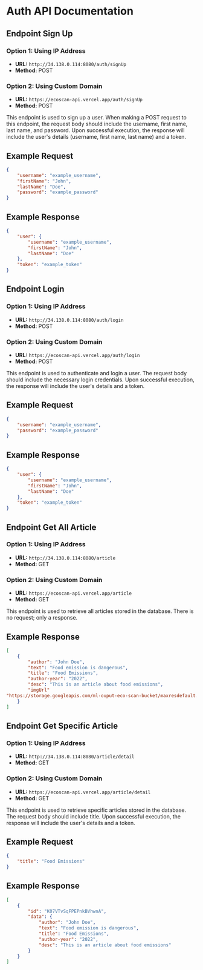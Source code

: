 # Auth API Documentation

## Endpoint Sign Up

### Option 1: Using IP Address

- **URL:** `http://34.138.0.114:8080/auth/signUp`
- **Method:** POST

### Option 2: Using Custom Domain

- **URL:** `https://ecoscan-api.vercel.app/auth/signUp`
- **Method:** POST

This endpoint is used to sign up a user. When making a POST request to this endpoint, the request body should include the username, first name, last name, and password. Upon successful execution, the response will include the user's details (username, first name, last name) and a token.

## Example Request

```json
{
    "username": "example_username",
    "firstName": "John",
    "lastName": "Doe",
    "password": "example_password"
}
```

## Example Response
```json 
{
    "user": {
        "username": "example_username",
        "firstName": "John",
        "lastName": "Doe"
    },
    "token": "example_token"
}
```
## Endpoint Login

### Option 1: Using IP Address

- **URL:** `http://34.138.0.114:8080/auth/login`
- **Method:** POST

### Option 2: Using Custom Domain

- **URL:** `https://ecoscan-api.vercel.app/auth/login`
- **Method:** POST

This endpoint is used to authenticate and login a user. The request body should include the necessary login credentials. Upon successful execution, the response will include the user's details and a token.

## Example Request

```json
{
    "username": "example_username",
    "password": "example_password"
}
```

## Example Response
```json 
{
    "user": {
        "username": "example_username",
        "firstName": "John",
        "lastName": "Doe"
    },
    "token": "example_token"
}
```
## Endpoint Get All Article

### Option 1: Using IP Address

- **URL:** `http://34.138.0.114:8080/article`
- **Method:** GET

### Option 2: Using Custom Domain

- **URL:** `https://ecoscan-api.vercel.app/article`
- **Method:** GET

This endpoint is used to retrieve all articles stored in the database. There is no request; only a response.

## Example Response
```json 
[
    {
        "author": "John Doe",
        "text": "Food emission is dangerous",
        "title": "Food Emissions",
        "author-year": "2022",
        "desc": "This is an article about food emissions",
        "imgUrl"
"https://storage.googleapis.com/ml-ouput-eco-scan-bucket/maxresdefault.jpg"
    }
]
```
## Endpoint Get Specific Article

### Option 1: Using IP Address

- **URL:** `http://34.138.0.114:8080/article/detail`
- **Method:** GET

### Option 2: Using Custom Domain

- **URL:** `https://ecoscan-api.vercel.app/article/detail`
- **Method:** GET

This endpoint is used to retrieve specific articles stored in the database. The request body should include title. Upon successful execution, the response will include the user's details and a token.

## Example Request

```json
{
    "title": "Food Emissions"
}
```

## Example Response
```json 
[
    {
        "id": "K07VTvSqFPEPnkBVhwnA",
        "data": {
            "author": "John Doe",
            "text": "Food emission is dangerous",
            "title": "Food Emissions",
            "author-year": "2022",
            "desc": "This is an article about food emissions"
        }
    }
]
```

